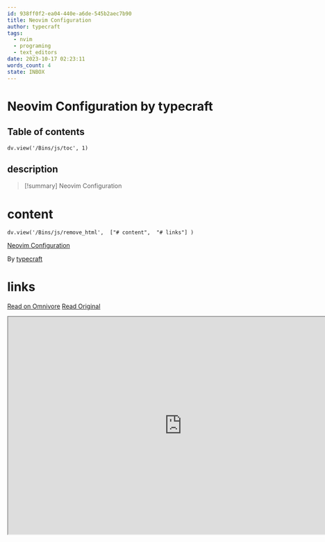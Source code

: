 ```yaml
---
id: 938ff0f2-ea04-440e-a6de-545b2aec7b90
title: Neovim Configuration
author: typecraft
tags:
  - nvim
  - programing
  - text_editors
date: 2023-10-17 02:23:11
words_count: 4
state: INBOX
---
```


# Neovim Configuration by typecraft
## Table of contents
```dataviewjs 
dv.view('/Bins/js/toc', 1) 
```


## description
>[!summary] 
> Neovim Configuration


# content
```dataviewjs 
dv.view('/Bins/js/remove_html',  ["# content",  "# links"] ) 
```
[Neovim Configuration](https://www.youtube.com/watch?index=36&list=PLsz00TDipIffxsNXSkskknolKShdbcALR&v=93R9Gk%5FnI2A)

By [typecraft](https://www.youtube.com/@typecraft%5Fdev)



# links
[Read on Omnivore](https://omnivore.app/me/neovim-configuration-18b3accf1c0)
[Read Original](https://www.youtube.com/watch?index=36&list=PLsz00TDipIffxsNXSkskknolKShdbcALR&v=93R9Gk_nI2A)

<iframe src="https://www.youtube.com/watch?index=36&list=PLsz00TDipIffxsNXSkskknolKShdbcALR&v=93R9Gk_nI2A"  width="800" height="500"></iframe>

